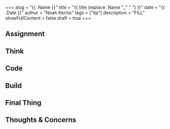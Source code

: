 +++
slug = "{{ .Name }}"
title = "{{ title (replace .Name "_" " ") }}"
date = "{{ .Date }}"
author = "Noah Kernis"
tags = ["itp"]
description = "FILL"
showFullContent = false
draft = true
+++

<!-- {{< figure src="img/..." alt="..." caption="[ ... ]" >}} -->

## Assignment

## Think

## Code

## Build

## Final Thing

## Thoughts & Concerns